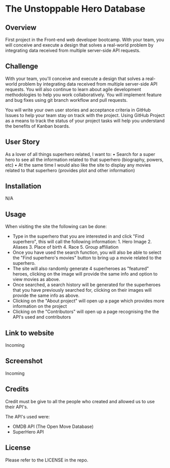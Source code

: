 # The Unstoppable Hero Database

## Overview

First project in the Front-end web developer bootcamp. With your team, you will conceive and execute a design that solves a real-world problem by integrating data received from multiple server-side API requests.

## Challenge

With your team, you'll conceive and execute a design that solves a real-world problem by integrating data received from multiple server-side API requests. You will also continue to learn about agile development methodologies to help you work collaboratively. You will implement feature and bug fixes using git branch workflow and pull requests.

You will write your own user stories and acceptance criteria in GitHub Issues to help your team stay on track with the project. Using GitHub Project as a means to track the status of your project tasks will help you understand the benefits of Kanban boards.

## User Story
As a lover of all things superhero related, I want to:
    •	Search for a super hero to see all the information related to that superhero (biography, powers, etc)
    •	At the same time I would also like the site to display any movies related to that superhero (provides plot and other information)

## Installation

N/A

## Usage

When visiting the site the following can be done:
* Type in the superhero that you are interested in and click "Find superhero", this will call the following information:
            1.  Hero Image
            2.  Aliases
            3.  Place of birth
            4.  Race
            5.  Group affiliation
*   Once you have used the search function, you will also be able to select the "Find superhero's movies" button to bring up a movie related to the superhero.
*   The site will also randomly generate 4 superheroes as "featured" heroes, clicking on the image will provide the same info and option to view movies as above.
*   Once searched, a search history will be generated for the superheroes that you have previously searched for, clicking on their images will provide the same info as above.
*   Clicking on the "About project" will open up a page which provides more information on the project
*   Clicking on the "Contributors" will open up a page recognising the the API's used and contributors


## Link to website
Incoming

## Screenshot
Incoming

## Credits

Credit must be give to all the people who created and allowed us to use their API's. 

The API's used were:
*   OMDB API (The Open Move Database)
*   SuperHero API

## License

Please refer to the LICENSE in the repo.